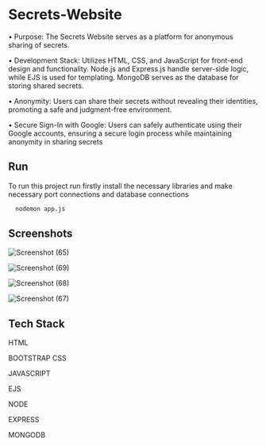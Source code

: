 # Secrets-Website


•  Purpose: The Secrets Website serves as a platform for anonymous sharing of secrets. 

• Development Stack: Utilizes HTML, CSS, and JavaScript for front-end design and functionality. Node.js and Express.js 
handle server-side logic, while EJS is used for templating. MongoDB serves as the database for storing shared secrets. 

• Anonymity: Users can share their secrets without revealing their identities, promoting a safe and judgment-free 
environment. 

• Secure Sign-In with Google: Users can safely authenticate using their Google accounts, ensuring a secure login 
process while maintaining anonymity in sharing secrets 

## Run

To run this project run firstly install the necessary libraries and make necessary port connections and database connections

```bash
  nodemon app.js
```





## Screenshots


![Screenshot (65)](https://github.com/Dhvanil727/Secrets-Website/assets/104253028/42740c73-101c-4e8f-8ce1-05f6fac9b015)

![Screenshot (69)](https://github.com/Dhvanil727/Secrets-Website/assets/104253028/fc5f8c55-9f89-4642-b4cb-830e9361e47d)



![Screenshot (68)](https://github.com/Dhvanil727/Secrets-Website/assets/104253028/22ba87dd-8b19-43d1-8601-da5f9cc111f3)

![Screenshot (67)](https://github.com/Dhvanil727/Secrets-Website/assets/104253028/ffb4de8e-80b2-4ca1-adc2-dbced77e3f7c)



## Tech Stack

HTML

BOOTSTRAP CSS

JAVASCRIPT

EJS

NODE

EXPRESS

MONGODB



